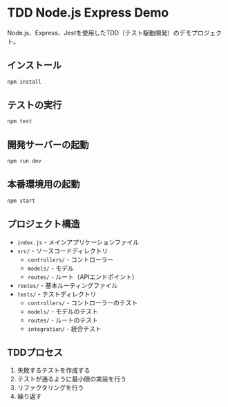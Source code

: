 # TDD Node.js Express Demo

Node.js、Express、Jestを使用したTDD（テスト駆動開発）のデモプロジェクト。

## インストール

```bash
npm install
```

## テストの実行

```bash
npm test
```

## 開発サーバーの起動

```bash
npm run dev
```

## 本番環境用の起動

```bash
npm start
```

## プロジェクト構造

- `index.js` - メインアプリケーションファイル
- `src/` - ソースコードディレクトリ
  - `controllers/` - コントローラー
  - `models/` - モデル
  - `routes/` - ルート（APIエンドポイント）
- `routes/` - 基本ルーティングファイル
- `tests/` - テストディレクトリ
  - `controllers/` - コントローラーのテスト
  - `models/` - モデルのテスト
  - `routes/` - ルートのテスト
  - `integration/` - 統合テスト

## TDDプロセス

1. 失敗するテストを作成する
2. テストが通るように最小限の実装を行う
3. リファクタリングを行う
4. 繰り返す